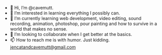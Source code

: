 - 👋 Hi, I’m @cavemutt.
- 👀 I’m interested in learning everything I possibly can.
- 🌱 I’m currently learning web development, video editing, sound recording, animation, photoshop, pour painting and how to survive in a world that makes no sense.
- 💞️ I’m looking to collaborate when I get better at the basics.
- 📫 How to reach me is with humor. Just kidding. jencatandcavemutt@gmail.com

<!---
cavemutt/cavemutt is a ✨ special ✨ repository because its `README.md` (this file) appears on your GitHub profile.
You can click the Preview link to take a look at your changes.
--->

